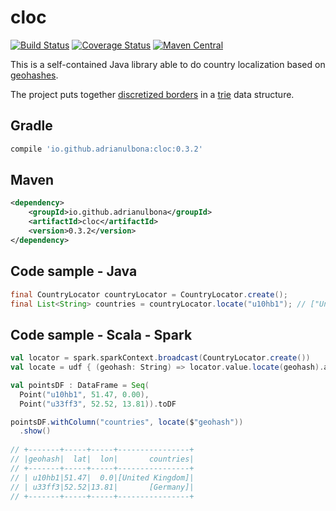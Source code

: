 # cloc 

[![Build Status](https://travis-ci.org/adrianulbona/cloc.svg?branch=master)](https://travis-ci.org/adrianulbona/cloc)
[![Coverage Status](https://coveralls.io/repos/github/adrianulbona/cloc/badge.svg)](https://coveralls.io/github/adrianulbona/cloc)
[![Maven Central](https://maven-badges.herokuapp.com/maven-central/io.github.adrianulbona/cloc/badge.svg)](https://maven-badges.herokuapp.com/maven-central/io.github.adrianulbona/cloc)

This is a self-contained Java library able to do country localization based on [geohashes](https://en.wikipedia.org/wiki/Geohash). 

The project puts together [discretized borders](http://adrianulbona.github.io/2017/01/25/borders.html) in a [trie](https://en.wikipedia.org/wiki/Trie) data structure.

## Gradle

```groovy
compile 'io.github.adrianulbona:cloc:0.3.2'
```

## Maven
```xml
<dependency>
    <groupId>io.github.adrianulbona</groupId>
    <artifactId>cloc</artifactId>
    <version>0.3.2</version>
</dependency>
```
## Code sample - Java
```java
final CountryLocator countryLocator = CountryLocator.create();
final List<String> countries = countryLocator.locate("u10hb1"); // ["United Kingdom"]
``` 

## Code sample - Scala - Spark
```scala
val locator = spark.sparkContext.broadcast(CountryLocator.create())
val locate = udf { (geohash: String) => locator.value.locate(geohash).asScala }

val pointsDF : DataFrame = Seq(
  Point("u10hb1", 51.47, 0.00),
  Point("u33ff3", 52.52, 13.81)).toDF

pointsDF.withColumn("countries", locate($"geohash"))
  .show()
  
// +-------+-----+-----+----------------+
// |geohash|  lat|  lon|       countries|
// +-------+-----+-----+----------------+
// | u10hb1|51.47|  0.0|[United Kingdom]|
// | u33ff3|52.52|13.81|       [Germany]|
// +-------+-----+-----+----------------+
``` 
